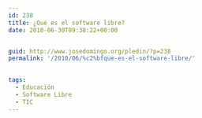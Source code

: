 ```yaml
---
id: 238
title: ¿Qué es el software libre?
date: 2010-06-30T09:38:22+00:00


guid: http://www.josedomingo.org/pledin/?p=238
permalink: '/2010/06/%c2%bfque-es-el-software-libre/'

  
tags:
  - Educación
  - Software Libre
  - TIC
---
```

